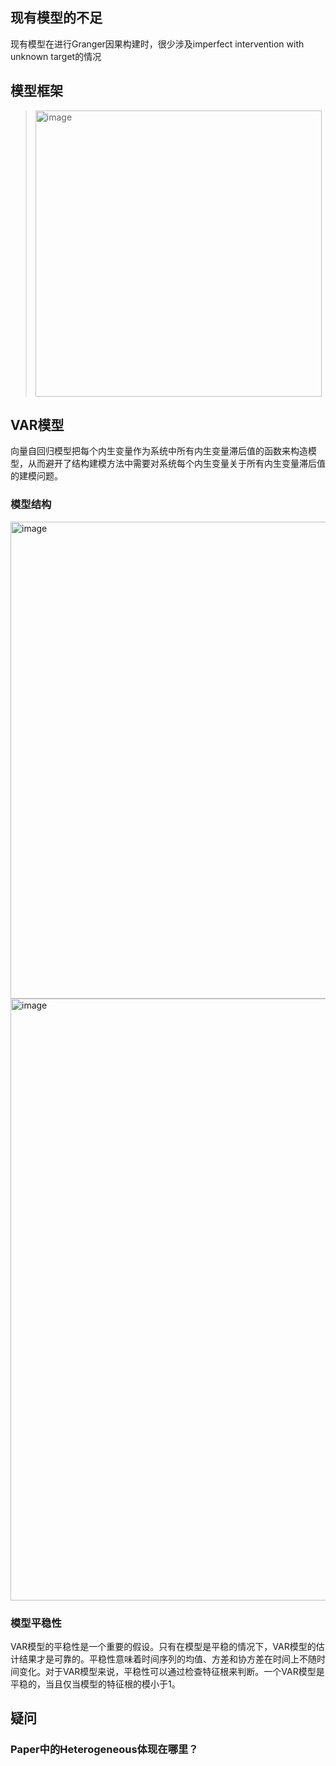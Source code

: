 ## 现有模型的不足

现有模型在进行Granger因果构建时，很少涉及imperfect intervention with unknown target的情况

## 模型框架

> <img width="458" alt="image" src="https://github.com/user-attachments/assets/7eba1199-5965-4547-8d37-e1fc19a3a608">


## VAR模型

向量自回归模型把每个内生变量作为系统中所有内生变量滞后值的函数来构造模型，从而避开了结构建模方法中需要对系统每个内生变量关于所有内生变量滞后值的建模问题。

### 模型结构

<img width="763" alt="image" src="https://github.com/user-attachments/assets/90701a46-3d66-49c6-9adb-e71989e8c4d8">

<img width="963" alt="image" src="https://github.com/user-attachments/assets/942ee306-251c-4fb4-a20c-555a03d5da34">

### 模型平稳性

VAR模型的平稳性是一个重要的假设。只有在模型是平稳的情况下，VAR模型的估计结果才是可靠的。平稳性意味着时间序列的均值、方差和协方差在时间上不随时间变化。对于VAR模型来说，平稳性可以通过检查特征根来判断。一个VAR模型是平稳的，当且仅当模型的特征根的模小于1。

## 疑问

### Paper中的Heterogeneous体现在哪里？
